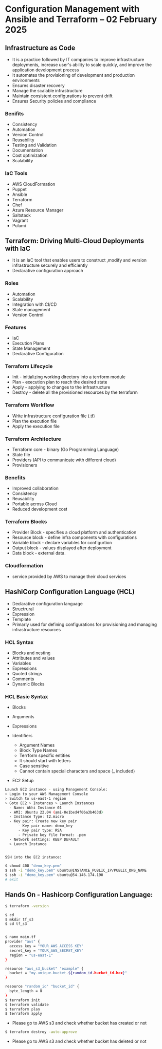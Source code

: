 # Configuration Management with Ansible and Terraform – 02 February 2025  

## Infrastructure as Code
- It is a practice followed by IT companies to improve infrastructure deployments, increase user's ability to scale quickly, and improve the application development process
- It automates the provisioning of development and production environments
- Ensures disaster recovery
- Manage the scalable infrastructure
- Maintain consistent configurations to prevent drift
- Ensures Security policies and compliance
### Benifits
- Consistency
- Automation
- Version Control
- Reusability
- Testing and Validation
- Documentation 
- Cost optimization
- Scalability
### IaC Tools
- AWS CloudFormation
- Puppet
- Ansible
- Terraform
- Chef
- Azure Resource Manager
- Saltstack
- Vagrant
- Pulumi

## Terraform: Driving Multi-Cloud Deployments with IaC
- It is an IaC tool that enables users to construct ,modify and version infrastructure securely and efficiently
- Declarative configuration approach

### Roles
- Automation
- Scalability
- Integration with CI/CD
- State management
- Version Control
### Features
- IaC
- Execution Plans
- State Management
- Declarative Configuration
### Terraform Lifecycle
- Init - initializing working directory into a terrform module
- Plan - execution plan to reach the desired state
- Apply - applying to changes to the infrastructure 
- Destroy - delete all the provisioned resources by the terraform
### Terraform Workflow
- Write infrastructure configuration file (.tf)
- Plan the execution file
- Apply the execution file
### Terraform Architecture
- Terraform core - binary (Go Programming Language)
- State file
- Providers (API to communicate with different cloud)
- Provisioners
### Benefits
- Improved collaboration
- Consistency
- Reusability
- Portable across Cloud
- Reduced development cost
### Terraform Blocks
- Provider Block - specifies a cloud platform and authentication 
- Resource block - define infra components with configurations
- Variable block - declare variables for configurtion
- Output block - values displayed after deployment
- Data block - external data.
### Cloudformation
- service provided by AWS to manage their cloud services

## HashiCorp Configuration Language (HCL)
- Declarative configuration language
- Structrural
- Expression
- Template
- Primarly used for defining configurations for provisioning and managing infrastructure resources
### HCL Syntax
- Blocks and nesting
- Attributes and values
- Variables
- Expressions
- Quoted strings
- Comments
- Dynamic Blocks
### HCL Basic Syntax
- Blocks
- Arguments
- Expressions
- Identifiers
    - Argument Names
    - Block Type Names
    - Terrform specific entities
    - It should start with letters
    - Case sensitive
    - Cannot contain special characters and space (_ included)

- EC2 Setup
```bash
Launch EC2 instance - using Management Console:
> Login to your AWS Management Console
> Switch to us-east-1 region
> Goto EC2 > Instances > Launch Instances
  - Name: Abhi Instance 01
  - AMI: Ubuntu 22.04 (ami-0e1bed4f06a3b463d)
  - Instance Type: t2.micro
  - Key pair: Create new key pair
      - Key pair name: demo_key
      - Key pair type: RSA
      - Private key file format: .pem
  - Network settings: KEEP DEFAULT
  > Launch Instance


SSH into the EC2 instance:

$ chmod 400 "demo_key.pem"
$ ssh -i "demo_key.pem" ubuntu@INSTANCE_PUBLIC_IP/PUBLIC_DNS_NAME
$ ssh -i "demo_key.pem" ubuntu@54.146.174.190
# exit
```
## Hands On - Hashicorp Configuration Language:

```bash
$ terraform -version

$ cd 
$ mkdir tf_s3
$ cd tf_s3


$ nano main.tf
provider "aws" {
  access_key = "YOUR_AWS_ACCESS_KEY"
  secret_key = "YOUR_AWS_SECRET_KEY"
  region = "us-east-1"
}

resource "aws_s3_bucket" "example" {
  bucket = "my-unique-bucket-${random_id.bucket_id.hex}"
}

resource "random_id" "bucket_id" {
  byte_length = 8
}
$ terraform init
$ terraform validate
$ terraform plan
$ terraform apply
```
- Please go to AWS s3 and check whether bucket has created or not
```bash
$ terraform destroy -auto-approve
```
- Please go to AWS s3 and check whether bucket has deleted or not

